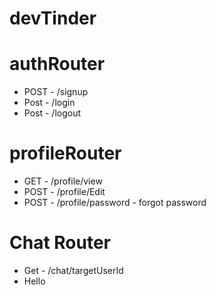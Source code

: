 # devTinder

# authRouter
- POST - /signup
- Post - /login
- Post - /logout

# profileRouter

- GET - /profile/view
- POST - /profile/Edit
- POST - /profile/password - forgot password

# Chat Router

- Get - /chat/targetUserId
- Hello 
